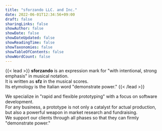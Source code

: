 ```yaml
---
title: "sforzando LLC. and Inc."
date: 2022-06-01T12:34:56+09:00
draft: false
sharingLinks: false
showAuthor: false
showDate: false
showDateUpdated: false
showReadingTime: false
showTaxonomies: false
showTableOfContents: false
showWordCount: false
---
```


{{< lead >}}
**sforzando** is an expression mark for "with intentional, strong emphasis" in musical notation.  
It is written as **sfz** in the musical scores.  
Its etymology is the Italian word "demonstrate power."
{{< /lead >}}

We specialize in "rapid and flexible prototyping" with a focus on software development.  
For any business, a prototype is not only a catalyst for actual production, but also a powerful weapon in market research and fundraising.  
We support our clients through all phases so that they can firmly "demonstrate power."
